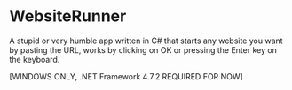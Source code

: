 # WebsiteRunner
A stupid or very humble app written in C# that starts any website you want by pasting the URL, works by clicking on OK or pressing the Enter key on the keyboard.

[WINDOWS ONLY, .NET Framework 4.7.2 REQUIRED FOR NOW]
